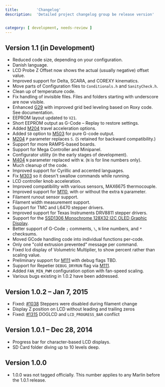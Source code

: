 ```yaml
---
title:        'Changelog'
description:  'Detailed project changelog group be release version'


category: [ development, needs-review ]
---
```


Version 1.1 (in Development)
----------------------------

-   Reduced code size, depending on your configuration.
-   Danish language.
-   LCD Probe Z Offset now shows the actual (usually negative) offset value.
-   Improved support for Delta, SCARA, and COREXY kinematics.
-   Move parts of Configuration files to `Conditionals.h` and `SanityCheck.h`.
-   Clean up of temperature code.
-   Fix handling of invisible files. Files and folders starting with underscore are now visible.
-   Enhanced [G29] with improved grid bed leveling based on Roxy code. See documentation.
-   EEPROM layout updated to `V21`.
-   Short EEPROM output as G-Code – Replay to restore settings.
-   Added [M204] travel acceleration options.
-   Added `S0` option to [M503] for pure G-code output.
-   [M204] `P` parameter replaces `S`. (`S` retained for backward compatibility.)
-   Support for more RAMPS-based boards.
-   Support for Mega Controller and Minipanel.
-   Configurator utility (in the early stages of development).
-   [M404] `N` parameter replaced with `W`. (`N` is for line numbers only).
-   Much cleanup of the code.
-   Improved support for Cyrillic and accented languages.
-   Fix [M303] so it doesn't swallow commands while running.
-   LCD controller knob acceleration.
-   Improved compatibility with various sensors, MAX6675 thermocouple.
-   Improved support for [M110], with or without the extra `N` parameter.
-   Filament runout sensor support.
-   Filament width measurement support.
-   Support for TMC and L6470 stepper drivers.
-   Improved support for Texas Instruments DRV8811 stepper drivers.
-   Support for the [SSD1306 Monochrome 128X32 I2C OLED Graphic Display].
-   Better support of G-Code `;` comments, `\`, `N` line numbers, and `*` checksums.
-   Moved GCode handling code into individual functions per-code.
-   Only one "cold extrusion prevented" message per command.
-   Fixed lcd display of Volumetric Multiplier, to show percent rather than scaling value.
-   Preliminary support for [M111] with debug flags TBD.
-   Support for Repetier `DEBUG_DRYRUN` flag via [M111].
-   Added `FAN_MIN_PWM` configuration option with fan-speed scaling.
-   Various bugs existing in 1.0.2 have been addressed.

Version 1.0.2 – Jan 7, 2015
---------------------------

-   Fixed: [#1038] Steppers were disabled during filament change
-   Display Z position on LCD without leading and trailing zeros
-   Fixed: [#1315] DOGLCD and `LCD_PROGRESS_BAR` conflict

Version 1.0.1 – Dec 28, 2014
----------------------------

-   Progress bar for character-based LCD displays.
-   SD Card folder diving up to 10 levels deep.

Version 1.0.0
-------------

-   1.0.0 was not tagged officially. This number applies to any Marlin before the 1.0.1 release.

  [G29]: #
  [M204]: #
  [M503]: #
  [M404]: #
  [M303]: #
  [M110]: #
  [SSD1306 Monochrome 128X32 I2C OLED Graphic Display]: http://www.adafruit.com/products/931
  [M111]: #
  [#1038]: {{site.repository.main}}/issues/1038
  [#1315]: {{site.repository.main}}/issues/1315
